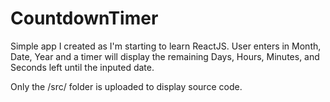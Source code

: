 # CountdownTimer

Simple app I created as I'm starting to learn ReactJS. User enters in Month, Date, Year and a timer will display the remaining Days, Hours, Minutes, and Seconds left until the inputed date.

Only the /src/ folder is uploaded to display source code.
